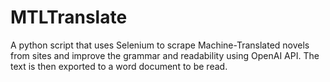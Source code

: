 # MTLTranslate
A python script that uses Selenium to scrape Machine-Translated novels from sites and improve the grammar and readability using OpenAI API. The text is then exported to a word document to be read.
